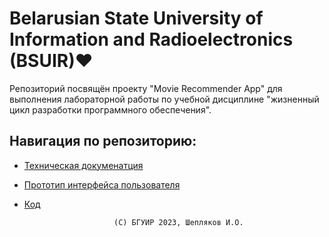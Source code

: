 # Belarusian State University of Information and Radioelectronics (BSUIR)❤️

Репозиторий посвящён проекту "Movie Recommender App" для выполнения лабораторной работы по учебной дисциплине "жизненный цикл разработки программного обеспечения".

## Навигация по репозиторию:

- [Техническая докуменатция](#описание)
- [Прототип интерфейса пользователя](#использование)
- [Код](#установка)

                          (С) БГУИР 2023, Шепляков И.О.


